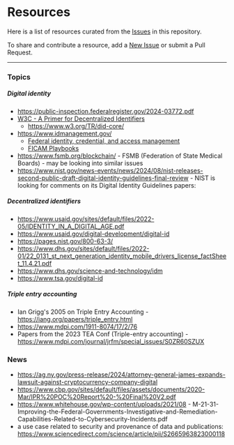# Resources

Here is a list of resources curated from the
[Issues](https://github.com/blockchain-working-group/agendas/issues)
in this repository.

To share and contribute a resource,
add a [New Issue](https://github.com/blockchain-working-group/agendas/issues/new)
or submit a Pull Request.

---

### Topics

##### Digital identity

* https://public-inspection.federalregister.gov/2024-03772.pdf
* [W3C - A Primer for Decentralized Identifiers](https://w3c-ccg.github.io/did-primer/)
  * https://www.w3.org/TR/did-core/
* https://www.idmanagement.gov/
  * [Federal identity, credential, and access management](https://www.gsa.gov/technology/government-it-initiatives/federal-identity-credential-and-access-management)
  * [FICAM Playbooks](https://github.com/GSA/idmanagement.gov)
* https://www.fsmb.org/blockchain/ - FSMB (Federation of State Medical Boards) - may be looking into similar issues
* https://www.nist.gov/news-events/news/2024/08/nist-releases-second-public-draft-digital-identity-guidelines-final-review - NIST is looking for comments on its Digital Identity Guidelines papers:

##### Decentralized identifiers

* https://www.usaid.gov/sites/default/files/2022-05/IDENTITY_IN_A_DIGITAL_AGE.pdf
* https://www.usaid.gov/digital-development/digital-id
* https://pages.nist.gov/800-63-3/
* https://www.dhs.gov/sites/default/files/2022-01/22_0131_st_next_generation_identity_mobile_drivers_license_factSheet_11.4.21.pdf
* https://www.dhs.gov/science-and-technology/idm
* https://www.tsa.gov/digital-id

##### Triple entry accounting

* Ian Grigg's 2005 on Triple Entry Accounting - https://iang.org/papers/triple_entry.html
* https://www.mdpi.com/1911-8074/17/2/76
* Papers from the 2023 TEA Conf (Triple-entry accounting) - https://www.mdpi.com/journal/jrfm/special_issues/S0ZR60SZUX

### News

* https://ag.ny.gov/press-release/2024/attorney-general-james-expands-lawsuit-against-cryptocurrency-company-digital
* https://www.cbp.gov/sites/default/files/assets/documents/2020-Mar/IPR%20POC%20Report%20-%20Final%20V2.pdf
* https://www.whitehouse.gov/wp-content/uploads/2021/08 - M-21-31-Improving-the-Federal-Governments-Investigative-and-Remediation-Capabilities-Related-to-Cybersecurity-Incidents.pdf
* a use case related to security and provenance of data and publications:
https://www.sciencedirect.com/science/article/pii/S2665963823000118